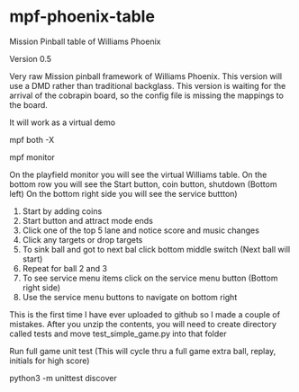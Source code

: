 # mpf-phoenix-table
Mission Pinball table of Williams Phoenix 

Version 0.5

Very raw Mission pinball framework of Williams Phoenix. This version will use a DMD rather than traditional backglass.
This version is waiting for the arrival of the cobrapin board, so the config file is missing the mappings to the board.

It will work as a virtual demo

mpf both -X

mpf monitor

On the playfield monitor you will see the virtual Williams table. On the bottom row you will see the Start button, coin button, shutdown (Bottom left)
On the bottom right side you will see the service buttton)

1) Start by adding coins
2) Start button and attract mode ends
3) Click one of the top 5 lane and notice score and music changes
4) Click any targets or drop targets
5) To sink ball and got to next bal click bottom middle switch (Next ball will start)
6) Repeat for ball 2 and 3
7) To see service menu items click on the service menu button (Bottom right side)
8) Use the service menu buttons to navigate on bottom right

This is the first time I have ever uploaded to github so I made a couple of mistakes.
After you unzip the contents, you will need to create directory called tests and move test_simple_game.py into that folder

Run full game unit test (This will cycle thru a full game extra ball, replay, initials for high score)

python3 -m unittest discover
